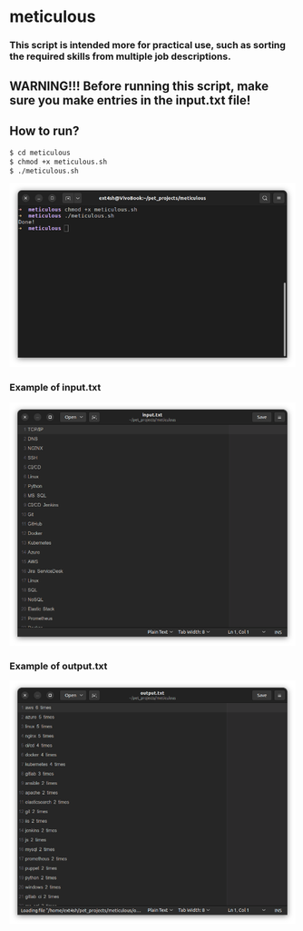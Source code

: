 # meticulous

### This script is intended more for practical use, such as sorting the required skills from multiple job descriptions.

## WARNING!!! Before running this script, make sure you make entries in the input.txt file!

## How to run?

```
$ cd meticulous
$ chmod +x meticulous.sh
$ ./meticulous.sh
```
![alt text](https://github.com/ext4sh/meticulous/blob/main/screenshots/terminal_outputs.png)

### Example of input.txt

![alt text](https://github.com/ext4sh/meticulous/blob/main/screenshots/input.png)

### Example of output.txt

![alt text](https://github.com/ext4sh/meticulous/blob/main/screenshots/output.png)
